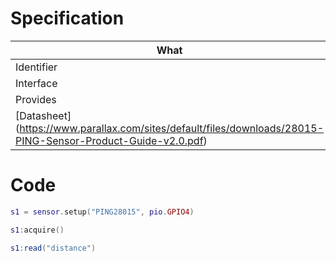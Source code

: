 # Specification

| What         |             | Comments                   |
|--------------|-------------|----------------------------|
| Identifier   | PING28015   |                            |
| Interface    | GPIO        | 1 pin                      |
| Provides     | distance    | meters                     |
| [Datasheet] (https://www.parallax.com/sites/default/files/downloads/28015-PING-Sensor-Product-Guide-v2.0.pdf)    |             | ![](http://whitecatboard.org/git/ping-sensor.png)                           |


# Code

```lua
s1 = sensor.setup("PING28015", pio.GPIO4)

s1:acquire()

s1:read("distance")
```